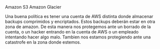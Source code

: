 Amazon S3
Amazon Glacier

Una buena política es tener una cuenta de AWS distinta donde almacenar backups comprimidos y encriptados.
Estos backups deberán estar en otra zona de amazon.
De esta manera nos protegemos ante un borrado de la cuenta, o un hacker entrando en la cuenta de AWS o un empleado intentando hacer algo malo.
Tambien nos estamos protegiendo ante una catastrofe en la zona donde estemos.
